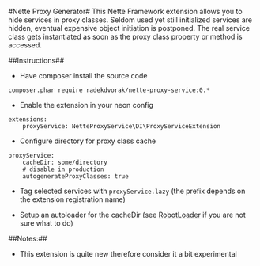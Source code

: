 #Nette Proxy Generator#
This Nette Framework extension allows you to hide services in proxy classes. Seldom used yet still initialized services 
are hidden, eventual expensive object initiation is postponed. The real service class gets instantiated as soon as 
the proxy class property or method is accessed.

##Instructions##
- Have composer install the source code

```
composer.phar require radekdvorak/nette-proxy-service:0.*
```

- Enable the extension in your neon config

```
extensions:
	proxyService: NetteProxyService\DI\ProxyServiceExtension
```

- Configure directory for proxy class cache


```
proxyService:
	cacheDir: some/directory
	# disable in production
	autogenerateProxyClasses: true
```

- Tag selected services with `proxyService.lazy` (the prefix depends on the extension registration name)

- Setup an autoloader for the cacheDir (see [RobotLoader](http://doc.nette.org/en/2.2/configuring#toc-class-auto-loading) if you are not sure what to do)

##Notes:##
-  This extension is quite new therefore consider it a bit experimental
